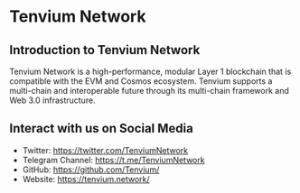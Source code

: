# Tenvium Network

## Introduction to Tenvium Network
Tenvium Network is a high-performance, modular Layer 1 blockchain that is compatible with the EVM and Cosmos ecosystem. Tenvium supports a multi-chain and interoperable future through its multi-chain framework and Web 3.0 infrastructure. 

## Interact with us on Social Media

- Twitter: https://twitter.com/TenviumNetwork
- Telegram Channel: https://t.me/TenviumNetwork
- GitHub: https://github.com/Tenvium/
- Website: https://tenvium.network/
  
